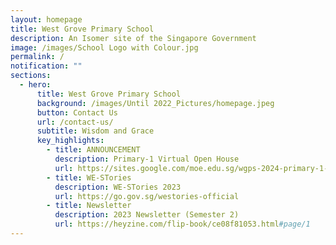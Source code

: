 ```yaml
---
layout: homepage
title: West Grove Primary School
description: An Isomer site of the Singapore Government
image: /images/School Logo with Colour.jpg
permalink: /
notification: ""
sections:
  - hero:
      title: West Grove Primary School
      background: /images/Until 2022_Pictures/homepage.jpeg
      button: Contact Us
      url: /contact-us/
      subtitle: Wisdom and Grace
      key_highlights:
        - title: ANNOUNCEMENT
          description: Primary-1 Virtual Open House
          url: https://sites.google.com/moe.edu.sg/wgps-2024-primary-1-virtual-op?usp=sharing
        - title: WE-STories
          description: WE-STories 2023
          url: https://go.gov.sg/westories-official
        - title: Newsletter
          description: 2023 Newsletter (Semester 2)
          url: https://heyzine.com/flip-book/ce08f81053.html#page/1
---
```

